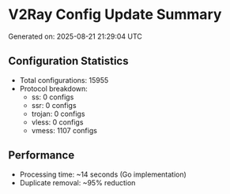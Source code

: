 # V2Ray Config Update Summary
Generated on: 2025-08-21 21:29:04 UTC

## Configuration Statistics
- Total configurations: 15955
- Protocol breakdown:
  - ss: 0 configs
  - ssr: 0 configs
  - trojan: 0 configs
  - vless: 0 configs
  - vmess: 1107 configs

## Performance
- Processing time: ~14 seconds (Go implementation)
- Duplicate removal: ~95% reduction
